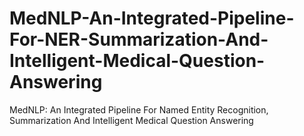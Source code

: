 # MedNLP-An-Integrated-Pipeline-For-NER-Summarization-And-Intelligent-Medical-Question-Answering
MedNLP: An Integrated Pipeline For Named Entity Recognition, Summarization And Intelligent Medical Question Answering
